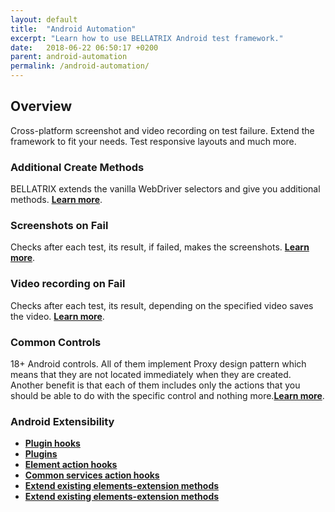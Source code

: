```yaml
---
layout: default
title:  "Android Automation"
excerpt: "Learn how to use BELLATRIX Android test framework."
date:   2018-06-22 06:50:17 +0200
parent: android-automation
permalink: /android-automation/
---
```

Overview
--------
Cross-platform screenshot and video recording on test failure. Extend the framework to fit your needs. Test responsive layouts and much more.

### Additional Create Methods ###
BELLATRIX extends the vanilla WebDriver selectors and give you additional methods. [**Learn more**](/locate-elements.md).

### Screenshots on Fail ###
Checks after each test, its result, if failed, makes the screenshots. [**Learn more**](/troubleshooting-screenshots-on-fail.md).

### Video recording on Fail ###
Checks after each test, its result, depending on the specified video saves the video. [**Learn more**](/troubleshooting-video-recording.md).

### Common Controls ###
18+ Android controls. All of them implement Proxy design pattern which means that they are not located immediately when they are created. Another benefit is that each of them includes only the actions that you should be able to do with the specific control and nothing more.[**Learn more**](/common-controls.md).

### Android Extensibility ###
- [**Plugin hooks**](/extensibility-test-workflow-hooks.md)
- [**Plugins**](/extensibility-custom-test-workflow-plugins.md)
- [**Element action hooks**](/extensibility-element-action-hooks.md)
- [**Common services action hooks**](/extensibility-common-services-action-hooks.md)
- [**Extend existing elements-extension methods**](/extensibility-extend-existing-elements-extension-methods.md)
- [**Extend existing elements-extension methods**](/extensibility-extend-existing-elements-extension-methods.md)